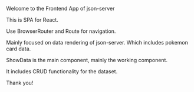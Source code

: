 Welcome to the Frontend App of json-server

This is SPA for React.

Use BrowserRouter and Route for navigation. 

Mainly focused on data rendering of json-server. Which includes pokemon card data.  

ShowData is the main component, mainly the working component. 

It includes CRUD functionality for the dataset. 

Thank you!